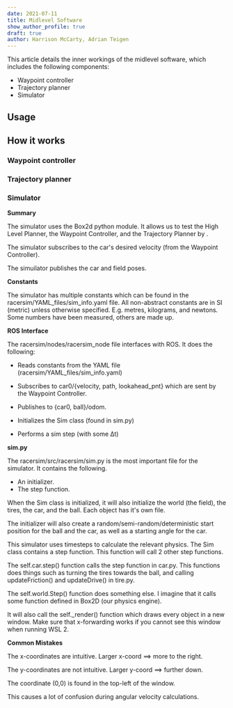 ```yaml
---
date: 2021-07-11
title: Midlevel Software
show_author_profile: true
draft: true
author: Harrison McCarty, Adrian Teigen
---
```


This article details the inner workings of the midlevel software, which includes the following components:

- Waypoint controller
- Trajectory planner
- Simulator

## Usage

<!-- TODO: fill in section -->

## How it works

### Waypoint controller

<!-- TODO: fill in section -->

### Trajectory planner

<!-- TODO: fill in section -->

### Simulator

**Summary**

<!-- TODO: fill in section -->

The simulator uses the Box2d python module. It allows us to test the High Level Planner, the Waypoint Controller, and the Trajectory Planner by .

The simulator subscribes to the car's desired velocity (from the Waypoint Controller).

The simuilator publishes the car and field poses.

**Constants**

The simulator has multiple constants which can be found in the racersim/YAML_files/sim_info.yaml file. All non-abstract constants are in SI (metric) unless otherwise specified. E.g. metres, kilograms, and newtons. Some numbers have been measured, others are made up.

**ROS Interface**

The racersim/nodes/racersim_node file interfaces with ROS. It does the following:

- Reads constants from the YAML file (racersim/YAML_files/sim_info.yaml)

- Subscribes to car0/{velocity, path, lookahead_pnt} which are sent by the Waypoint Controller.

- Publishes to {car0, ball}/odom.

- Initializes the Sim class (found in sim.py)

- Performs a sim step (with some Δt)

**sim.py**

The racersim/src/racersim/sim.py is the most important file for the simulator. It contains the following.

- An initializer.
- The step function.

When the Sim class is initialized, it will also initialize the world (the field), the tires, the car, and the ball. Each object has it's own file.

The initializer will also create a random/semi-random/deterministic start position for the ball and the car, as well as a starting angle for the car.

This simulator uses timesteps to calculate the relevant physics. The Sim class contains a step function. This function will call 2 other step functions. 

The self.car.step() function calls the step function in car.py. This functions does things such as turning the tires towards the ball, and calling updateFriction() and updateDrive() in tire.py.

The self.world.Step() function does something else. I imagine that it calls some function defined in Box2D (our physics engine).

It will also call the self.\_render() function which draws every object in a new window. Make sure that x-forwarding works if you cannot see this window when running WSL 2. 

**Common Mistakes**

The x-coordinates are intuitive. Larger x-coord ==> more to the right.

The y-coordinates are not intuitive. Larger y-coord ==> further down.

The coordinate (0,0) is found in the top-left of the window.

This causes a lot of confusion during angular velocity calculations.
